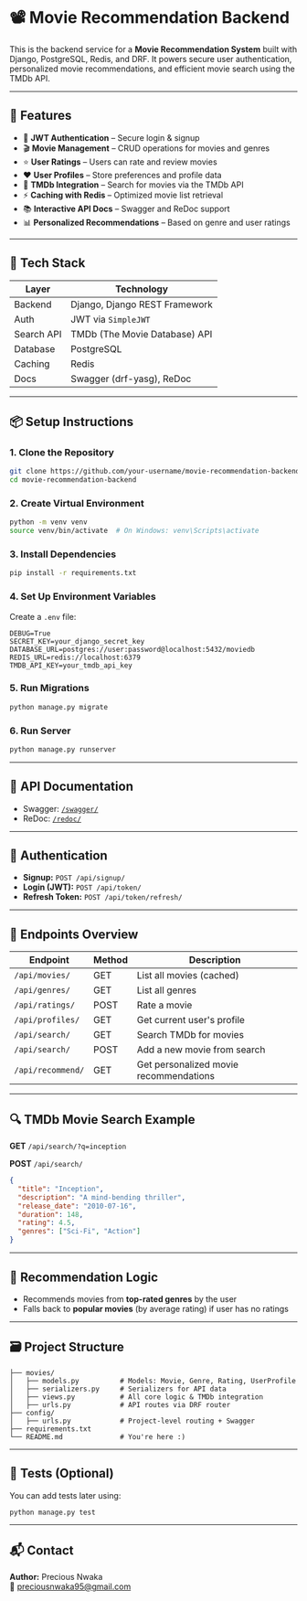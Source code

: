 
# 📽️ Movie Recommendation Backend

This is the backend service for a **Movie Recommendation System** built with Django, PostgreSQL, Redis, and DRF. It powers secure user authentication, personalized movie recommendations, and efficient movie search using the TMDb API.

---

## 🚀 Features

- 🔐 **JWT Authentication** – Secure login & signup
- 🎬 **Movie Management** – CRUD operations for movies and genres
- ⭐ **User Ratings** – Users can rate and review movies
- ❤️ **User Profiles** – Store preferences and profile data
- 🔎 **TMDb Integration** – Search for movies via the TMDb API
- ⚡ **Caching with Redis** – Optimized movie list retrieval
- 📚 **Interactive API Docs** – Swagger and ReDoc support
- 📊 **Personalized Recommendations** – Based on genre and user ratings

---

## 🧰 Tech Stack

| Layer       | Technology                         |
|-------------|-------------------------------------|
| Backend     | Django, Django REST Framework       |
| Auth        | JWT via `SimpleJWT`                 |
| Search API  | TMDb (The Movie Database) API       |
| Database    | PostgreSQL                          |
| Caching     | Redis                               |
| Docs        | Swagger (drf-yasg), ReDoc           |

---

## 📦 Setup Instructions

### 1. Clone the Repository
```bash
git clone https://github.com/your-username/movie-recommendation-backend.git
cd movie-recommendation-backend
```

### 2. Create Virtual Environment
```bash
python -m venv venv
source venv/bin/activate  # On Windows: venv\Scripts\activate
```

### 3. Install Dependencies
```bash
pip install -r requirements.txt
```

### 4. Set Up Environment Variables

Create a `.env` file:
```env
DEBUG=True
SECRET_KEY=your_django_secret_key
DATABASE_URL=postgres://user:password@localhost:5432/moviedb
REDIS_URL=redis://localhost:6379
TMDB_API_KEY=your_tmdb_api_key
```

### 5. Run Migrations
```bash
python manage.py migrate
```

### 6. Run Server
```bash
python manage.py runserver
```

---

## 📘 API Documentation

- Swagger: [`/swagger/`](http://localhost:8000/swagger/)
- ReDoc: [`/redoc/`](http://localhost:8000/redoc/)

---

## 🔐 Authentication

- **Signup:** `POST /api/signup/`
- **Login (JWT):** `POST /api/token/`
- **Refresh Token:** `POST /api/token/refresh/`

---

## 🔄 Endpoints Overview

| Endpoint              | Method | Description                                  |
|-----------------------|--------|----------------------------------------------|
| `/api/movies/`        | GET    | List all movies (cached)                     |
| `/api/genres/`        | GET    | List all genres                              |
| `/api/ratings/`       | POST   | Rate a movie                                 |
| `/api/profiles/`      | GET    | Get current user's profile                   |
| `/api/search/`        | GET    | Search TMDb for movies                       |
| `/api/search/`        | POST   | Add a new movie from search                  |
| `/api/recommend/`     | GET    | Get personalized movie recommendations       |

---

## 🔍 TMDb Movie Search Example

**GET** `/api/search/?q=inception`

**POST** `/api/search/`

```json
{
  "title": "Inception",
  "description": "A mind-bending thriller",
  "release_date": "2010-07-16",
  "duration": 148,
  "rating": 4.5,
  "genres": ["Sci-Fi", "Action"]
}
```

---

## 🧠 Recommendation Logic

- Recommends movies from **top-rated genres** by the user
- Falls back to **popular movies** (by average rating) if user has no ratings

---

## 🗃️ Project Structure

```
├── movies/
│   ├── models.py          # Models: Movie, Genre, Rating, UserProfile
│   ├── serializers.py     # Serializers for API data
│   ├── views.py           # All core logic & TMDb integration
│   ├── urls.py            # API routes via DRF router
├── config/
│   ├── urls.py            # Project-level routing + Swagger
├── requirements.txt
└── README.md              # You're here :)
```

---

## 🧪 Tests (Optional)

You can add tests later using:
```bash
python manage.py test
```

---

## 📬 Contact

**Author:** Precious Nwaka  
📧 [preciousnwaka95@gmail.com](mailto:preciousnwaka95@gmail.com)